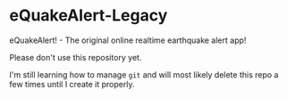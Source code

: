 # eQuakeAlert-Legacy
eQuakeAlert! - The original online realtime earthquake alert app!

Please don't use this repository yet.

I'm still learning how to manage `git` and will most likely delete this repo a few times until I create it properly.
